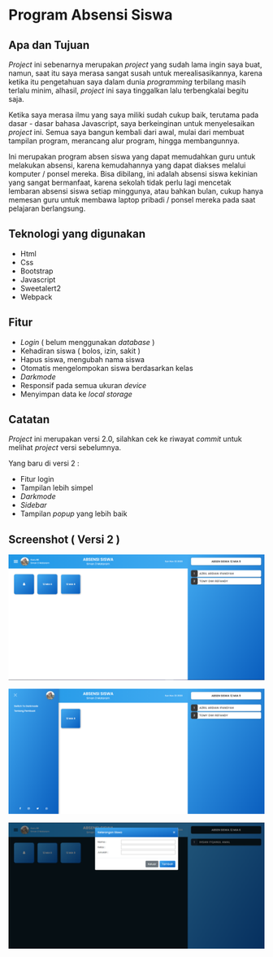 # Program Absensi Siswa

## Apa dan Tujuan

_Project_ ini sebenarnya merupakan _project_ yang sudah lama ingin saya buat, namun, saat itu saya merasa sangat susah untuk merealisasikannya, karena ketika itu pengetahuan saya dalam dunia _programming_ terbilang masih terlalu minim, alhasil, _project_ ini saya tinggalkan lalu terbengkalai begitu saja.

Ketika saya merasa ilmu yang saya miliki sudah cukup baik, terutama pada dasar - dasar bahasa Javascript, saya berkeinginan untuk menyelesaikan _project_ ini. Semua saya bangun kembali dari awal, mulai dari membuat tampilan program, merancang alur program, hingga membangunnya.

Ini merupakan program absen siswa yang dapat memudahkan guru untuk melakukan absensi, karena kemudahannya yang dapat diakses melalui komputer / ponsel mereka. Bisa dibilang, ini adalah absensi siswa kekinian yang sangat bermanfaat, karena sekolah tidak perlu lagi mencetak lembaran absensi siswa setiap minggunya, atau bahkan bulan, cukup hanya memesan guru untuk membawa laptop pribadi / ponsel mereka pada saat pelajaran berlangsung.

## Teknologi yang digunakan

-   Html
-   Css
-   Bootstrap
-   Javascript
-   Sweetalert2
-   Webpack

## Fitur

-   _Login_ ( belum menggunakan _database_ )
-   Kehadiran siswa ( bolos, izin, sakit )
-   Hapus siswa, mengubah nama siswa
-   Otomatis mengelompokan siswa berdasarkan kelas
-   _Darkmode_
-   Responsif pada semua ukuran _device_
-   Menyimpan data ke _local storage_

## Catatan

_Project_ ini merupakan versi 2.0, silahkan cek ke riwayat _commit_ untuk melihat _project_ versi sebelumnya.

Yang baru di versi 2 :

-   Fitur login
-   Tampilan lebih simpel
-   _Darkmode_
-   _Sidebar_
-   Tampilan _popup_ yang lebih baik

## Screenshot ( Versi 2 )

![Screenshot satu](./Screenshot/1.png)

![Screenshot satu](./Screenshot/2.png)

![Screenshot satu](./Screenshot/3.png)
